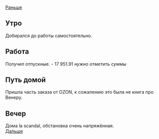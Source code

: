 [Раньше](2021.05.03.md)  
## Утро
Добирался до работы самостоятельно.
## Работа
Получил отпускные. - 17 951.91
*нужно отметить суммы*
## Путь домой
Пришла часть заказа от OZON, к сожалению это была не книга про Венеру. 
## Вечер
Дома la scandal, обстановка очень напряжённая.  
[Дальше](2021.05.05.md)

